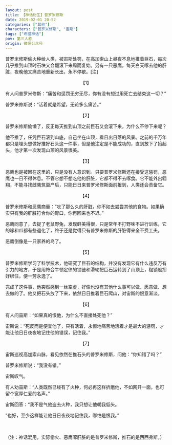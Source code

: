 ```yaml
---
layout: post
title: 【神话衍生】普罗米修斯
date: 2019-02-01 20:52
categories: ["其他"]
characters: ["普罗米修斯", "宙斯"]
tags: ["希腊神话"]
pov: 第三人称
origin: 微信公众号
---
```


普罗米修斯偷火种给人类，被宙斯处罚，在高加索山上昼夜不息地推着巨石，每次几乎推到山顶时石块又会翻滚下来周而复始。另有一只恶鹰，每天白天啄去他的肝脏，夜晚他又痛苦地重新长出，永不停歇。[注]

<p style="text-indent: 0em; text-align: center;">【1】</p>

有人问普罗米修斯：“痛苦和惩罚无穷无尽，你有没有想过用死亡去结束这一切？”

普罗米修斯说：“活着就是希望，无论多么痛苦。”

<p style="text-indent: 0em; text-align: center;">【2】</p>

普罗米修斯偷懒了，反正每天推到山顶之前巨石又会滚下来，为什么不停下来呢？

他不推了，任凭巨石滚到山底，自己坐在山顶，看日出日落的风景。之前的千万年都只是埋头想做好推好石头这一件事，但是他注定是不能成功的，直到放下了抬起头，他才第一次发现山顶的风景很美。

<p style="text-indent: 0em; text-align: center;">【3】</p>

恶鹰也是被困在这里的，只是没有人意识到。只要普罗米修斯还在接受这惩罚，恶鹰也一日不得休息。不管它想不想吃他的肝脏，它都不得不去啄食。它不能外出翱翔，不能寻找雌鹰筑巢产后，只能日日来普罗米修斯面前报到，人类还会责备它。

<p style="text-indent: 0em; text-align: center;">【4】</p>

普罗米修斯和恶鹰商量：“吃了那么久的肝脏，你不如去尝尝其他的食物。如果确实只有我的肝脏符合你的胃口，你再回来也不迟。”

恶鹰同意了，去捉了老鼠野兔，发现鲜美得很，只是常年不打野味不进行训练，它的喙和爪都有些退化了，终于还是觉得只有普罗米修斯的肝脏得来全不费工夫。

恶鹰倒像是一只家养的鸟了。

<p style="text-indent: 0em; text-align: center;">【5】</p>

普罗米修斯学习了科学技术，他研究了巨石的结构，并没有发现它有什么违反万有引力的地方，于是用符合牛顿定律的锁链和滑轮把巨石运转到了山顶上，枷锁般扣好绑住，便一劳永逸了。

完成了这件事，他突然感到一丝空虚，好像也没有其他什么事可以做、愿意做、想去做的了。他又把石头放了下来，依然日日推着巨石爬山，对宙斯的恨意渐淡。

<p style="text-indent: 0em; text-align: center;">【6】</p>

有人问宙斯：“如果真的恨他，为什么不直接处死他？”

宙斯说：“死反而是便宜他了，只有活着，永恒地痛苦地活着才是最大的惩罚，才能让他日日夜夜地记住他的错误，记住我。”

<p style="text-indent: 0em; text-align: center;">【7】</p>

宙斯巡视高加索山脉，看见依然在推石头的普罗米修斯，问他：“你知错了吗？”

普罗米修斯说：“我没有错。”

宙斯叹气。

有人劝宙斯：“人类既然已经有了火种，何必再这样折磨他，不如网开一面，也可留个宽厚仁爱的名声。”

宙斯回答：“我不是气他盗去火种，我只想让他朝我低头。

“也好，至少这样能让他日日夜夜地记住我，哪怕是恨我。”

<br><br>
（注：神话混用，实际偷火、恶鹰啄肝脏的是普罗米修斯，推石的是西西弗斯。）

